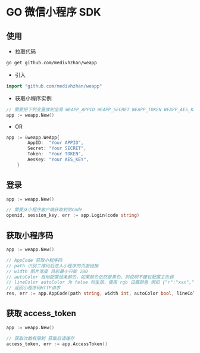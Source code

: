 # GO 微信小程序 SDK

## 使用

- 拉取代码

```sh
go get github.com/medivhzhan/weapp
```

- 引入

```go
import "github.com/medivhzhan/weapp"
```

- 获取小程序实例

```go
// 需要把下列变量放到全局 WEAPP_APPID WEAPP_SECRET WEAPP_TOKEN WEAPP_AES_KEY
app := weapp.New()
```

- OR

```go
app := &weapp.WeApp{
        AppID:  "Your APPID",
        Secret: "Your SECRET",
        Token:  "Your TOKEN",
        AesKey: "Your AES_KEY",
    }
```

## 登录

```go
app := weapp.New()

// 需要从小程序客户端获取到的code
openid, session_key, err := app.Login(code string)
```

## 获取小程序码

```go
app := weapp.New()

// AppCode 获取小程序码
// path 识别二维码后进入小程序的页面链接
// width 图片宽度 目前最小只能 280
// autoColor 自动配置线条颜色，如果颜色依然是黑色，则说明不建议配置主色调
// lineColor autoColor 为 false 时生效，使用 rgb 设置颜色 例如 {"r":"xxx","g":"xxx","b":"xxx"},十进制表示
// 返回小程序码HTTP请求
res, err := app.AppCode(path string, width int, autoColor bool, lineColor string)
```

## 获取 access_token

```go
app := weapp.New()

// 获取次数有限制 获取后请缓存
access_token, err := app.AccessToken()
```